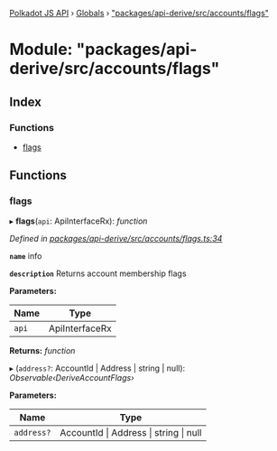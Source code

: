 [Polkadot JS API](../README.md) › [Globals](../globals.md) › ["packages/api-derive/src/accounts/flags"](_packages_api_derive_src_accounts_flags_.md)

# Module: "packages/api-derive/src/accounts/flags"

## Index

### Functions

* [flags](_packages_api_derive_src_accounts_flags_.md#flags)

## Functions

###  flags

▸ **flags**(`api`: ApiInterfaceRx): *function*

*Defined in [packages/api-derive/src/accounts/flags.ts:34](https://github.com/polkadot-js/api/blob/97527871d6/packages/api-derive/src/accounts/flags.ts#L34)*

**`name`** info

**`description`** Returns account membership flags

**Parameters:**

Name | Type |
------ | ------ |
`api` | ApiInterfaceRx |

**Returns:** *function*

▸ (`address?`: AccountId | Address | string | null): *Observable‹DeriveAccountFlags›*

**Parameters:**

Name | Type |
------ | ------ |
`address?` | AccountId &#124; Address &#124; string &#124; null |
